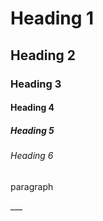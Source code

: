 <!-- Heading -->

# Heading 1

## Heading 2

### Heading 3

#### Heading 4

##### Heading 5

###### Heading 6

paragraph

<!-- Line --!>

___
